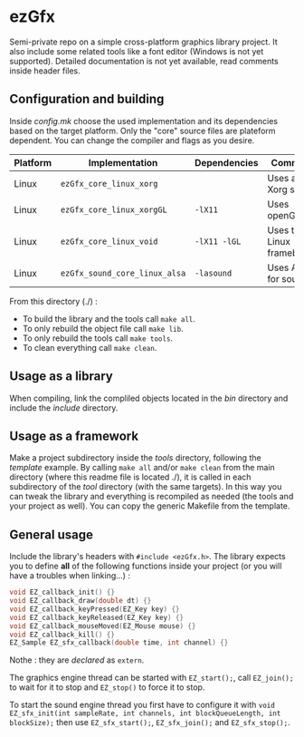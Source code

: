# ezGfx
Semi-private repo on a simple cross-platform graphics library project. It also include some related tools like a font editor (Windows is not yet supported). Detailed documentation is not yet available, read comments inside header files. 


## Configuration and building

Inside _config.mk_ choose the used implementation and its dependencies based on the target platform. Only the "core" source files are plateform dependent. You can change the compiler and flags as you desire.

| Platform | Implementation 				| Dependencies  |		 Comment 				|
|--------|----------------------------------|---------------|-------------------------------|
| Linux	 | `ezGfx_core_linux_xorg`	    	|			 	| Uses a Xorg server		    |
| Linux	 | `ezGfx_core_linux_xorgGL`	    | `-lX11`		| Uses openGL					|
| Linux	 | `ezGfx_core_linux_void`	    	| `-lX11 -lGL`	| Uses the Linux framebuffer	|
| Linux	 | `ezGfx_sound_core_linux_alsa`	| `-lasound`	| Uses Alsa for sound	        |


From this directory (./) :

* To build the library and the tools call `make all`.
* To only rebuild the object file call `make lib`.
* To only rebuild the tools call `make tools`.
* To clean everything call `make clean`.



## Usage as a library

When compiling, link the compliled objects located in the _bin_ directory and include the _include_ directory.


## Usage as a framework

Make a project subdirectory inside the _tools_ directory, following the _template_ example. By calling `make all` and/or `make clean` from the main directory (where this readme file is located ./), it is called in each subdirectory of the _tool_ directory (with the same targets). In this way you can tweak the library and everything is recompiled as needed (the tools and your project as well). You can copy the generic Makefile from the template.


## General usage

Include the library's headers with `#include <ezGfx.h>`. The library expects you to define **all** of the following functions inside your project (or you will have a troubles when linking...) :
```C
void EZ_callback_init() {}
void EZ_callback_draw(double dt) {}
void EZ_callback_keyPressed(EZ_Key key) {}
void EZ_callback_keyReleased(EZ_Key key) {}
void EZ_callback_mouseMoved(EZ_Mouse mouse) {}
void EZ_callback_kill() {}
EZ_Sample EZ_sfx_callback(double time, int channel) {}
```

Nothe : they are _declared_ as `extern`. 



The graphics engine thread can be started with `EZ_start();`, call `EZ_join();` to wait for it to stop and `EZ_stop()` to force it to stop.

To start the sound engine thread you first have to configure it with `void EZ_sfx_init(int sampleRate, int channels, int blockQueueLength, int blockSize);` then use `EZ_sfx_start();`, `EZ_sfx_join();` and `EZ_sfx_stop();`.






